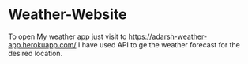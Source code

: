 # Weather-Website

To open My weather app just visit to https://adarsh-weather-app.herokuapp.com/
I have used API to ge the weather forecast for the desired location.
